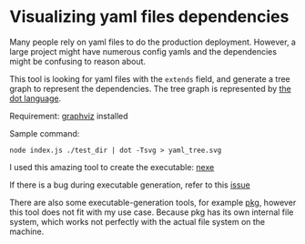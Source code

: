 # Visualizing yaml files dependencies

Many people rely on yaml files to do the production deployment. However, a large project might have numerous config yamls and the dependencies might be confusing to reason about.

This tool is looking for yaml files with the `extends` field, and generate a tree graph to represent the dependencies. The tree graph is represented by [the dot language](https://graphviz.gitlab.io/_pages/doc/info/lang.html).

Requirement: [graphviz](http://www.graphviz.org/) installed

Sample command:
```
node index.js ./test_dir | dot -Tsvg > yaml_tree.svg
```

I used this amazing tool to create the executable: [nexe](https://github.com/nexe/nexe)

If there is a bug during executable generation, refer to this [issue](https://github.com/nexe/nexe/issues/585)

There are also some executable-generation tools, for example [pkg](https://github.com/zeit/pkg), however this tool does not fit with my use case. Because pkg has its own internal file system, which works not perfectly with the actual file system on the machine.


